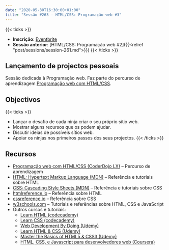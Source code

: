 ```yaml
---
date: "2020-05-30T16:30:00+01:00"
title: "Sessão #263 – HTML/CSS: Programação web #3"
---
```


{{< ticks >}}
- **Inscrição**: [Eventbrite](https://www.eventbrite.pt/e/bilhetes-coderdojo-lx-263-htmlcss-programacao-web-3-107586247362)
- **Sessão anterior**: [HTML/CSS: Programação web #2]({{<relref "post/sessions/session-261.md">}})
{{< /ticks >}}

## Lançamento de projectos pessoais

Sessão dedicada à Programação web. Faz parte do percurso de aprendizagem [Programação web com HTML/CSS](/html-css).

## Objectivos

{{< ticks >}}
- Lançar o desafio de cada ninja criar o seu próprio sítio web.
- Mostrar alguns recursos que os podem ajudar.
- Discutir ideias de possíveis sítios web.
- Apoiar os ninjas nos primeiros passos dos seus projectos.
{{< /ticks >}}

## Recursos

- [Programação web com HTML/CSS (CoderDojo LX)](/html-css) – Percurso de aprendizagem
- [HTML: Hypertext Markup Language (MDN)](https://developer.mozilla.org/en-US/docs/Web/HTML) – Referência e tutoriais sobre HTML
- [CSS: Cascading Style Sheets (MDN)](https://developer.mozilla.org/en-US/docs/Web/CSS) – Referência e tutoriais sobre CSS
- [htmlreference.io](https://htmlreference.io/) – Referência sobre HTML
- [cssreference.io](https://cssreference.io/) – Referência sobre CSS
- [w3schools.com](https://www.w3schools.com/) – Tutoriais e referências sobre HTML, CSS e JavaScript
- Outros cursos e tutoriais:
  - [Learn HTML (codecademy)](https://www.codecademy.com/learn/learn-html)
  - [Learn CSS (codecademy)](https://www.codecademy.com/learn/learn-css)
  - [Web Development By Doing (Udemy)](https://www.udemy.com/course/web-development-learn-by-doing-html5-css3-from-scratch-introductory/)
  - [Learn HTML & CSS (Udemy)](https://www.udemy.com/course/how-i-landed-a-web-development-job-earned-5k-freelancing/)
  - [Master the Basics of HTML5 & CSS3 (Udemy)](https://www.udemy.com/course/master-the-basics-of-html5-css3-beginner-web-development/)
  - [HTML, CSS, e Javascript para desenvolvedores web (Coursera)](https://www.coursera.org/learn/html-css-javascript-for-web-developers#enroll)